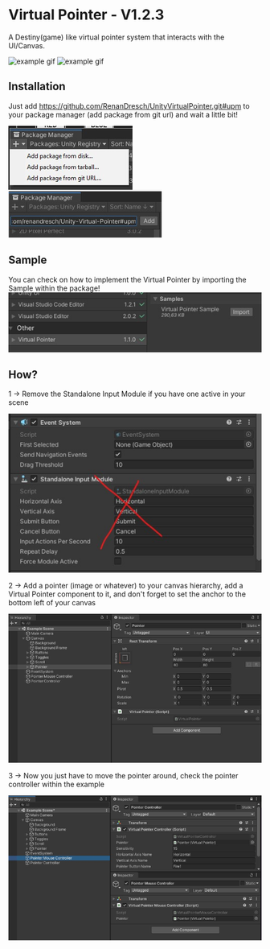 # Virtual Pointer - V1.2.3
A Destiny(game) like virtual pointer system that interacts with the UI/Canvas.

![example gif](https://raw.githubusercontent.com/RenanDresch/Unity-Virtual-Pointer/master/Readme/virtualpointer.gif)
![example gif](https://raw.githubusercontent.com/RenanDresch/Unity-Virtual-Pointer/master/Readme/virtualpointer-2.gif)

## Installation
Just add https://github.com/RenanDresch/UnityVirtualPointer.git#upm to your package manager (add package from git url) and wait a little bit!

![installation](https://raw.githubusercontent.com/RenanDresch/Unity-Virtual-Pointer/master/Readme/pm-1.jpg)
![installation](https://raw.githubusercontent.com/RenanDresch/Unity-Virtual-Pointer/master/Readme/pm-2.jpg)

## Sample
You can check on how to implement the Virtual Pointer by importing the Sample within the package!
![sample](https://raw.githubusercontent.com/RenanDresch/Unity-Virtual-Pointer/master/Readme/sample.jpg)

## How?

1 -> Remove the Standalone Input Module if you have one active in your scene

![how](https://raw.githubusercontent.com/RenanDresch/Unity-Virtual-Pointer/master/Readme/tut-1.jpg)

2 -> Add a pointer (image or whatever) to your canvas hierarchy, add a Virtual Pointer component to it, and don't forget to set the anchor to the bottom left of your canvas

![how](https://raw.githubusercontent.com/RenanDresch/Unity-Virtual-Pointer/master/Readme/tut-2.jpg)

3 -> Now you just have to move the pointer around, check the pointer controller within the example

![how](https://raw.githubusercontent.com/RenanDresch/Unity-Virtual-Pointer/master/Readme/tut-3.jpg)
